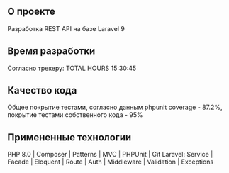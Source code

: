 ## О проекте

Разработка REST API на базе Laravel 9

## Время разработки

Согласно трекеру: TOTAL HOURS 15:30:45

## Качество кода

Общее покрытие тестами, согласно данным phpunit coverage - 87.2%, покрытие тестами собственного кода - 95%

## Примененные технологии

PHP 8.0 | Composer | Patterns | MVC | PHPUnit | Git
Laravel: Service | Facade | Eloquent | Route | Auth | Middleware | Validation | Exceptions

